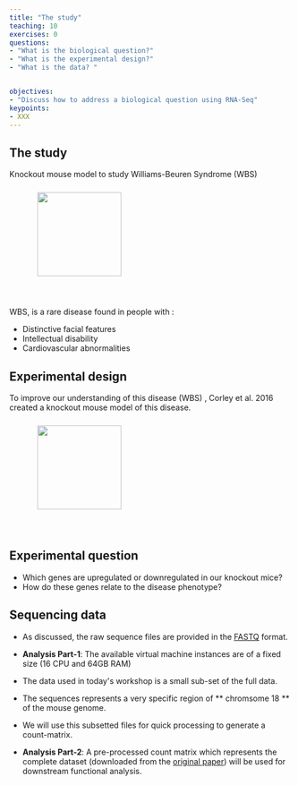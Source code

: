 ```yaml
---
title: "The study"
teaching: 10
exercises: 0
questions:
- "What is the biological question?"
- "What is the experimental design?"
- "What is the data? "


objectives:
- "Discuss how to address a biological question using RNA-Seq"
keypoints:
- XXX
---
```



## The study
Knockout mouse model to study Williams-Beuren Syndrome (WBS)

<figure>
  <img src="{{ page.root }}/fig/the_study.png" style="margin:10px;height:150px"/>
  </figure><br>


WBS, is a rare disease found in people with :
- Distinctive facial features
- Intellectual disability
- Cardiovascular abnormalities


## Experimental design
To improve our understanding of this disease (WBS) , Corley et al. 2016 created a knockout mouse model of this disease.

<figure>
  <img src="{{ page.root }}/fig/experimental_design.png" style="margin:10px;height:150px"/>
 </figure><br>
 
 ## Experimental question
- Which genes are upregulated or downregulated in our knockout mice?
- How do these genes relate to the disease phenotype?
 

## Sequencing data 
- As discussed, the raw sequence files are provided in the [FASTQ](https://www.drive5.com/usearch/manual7/fastq_files.html) format.

- **Analysis Part-1**: The available virtual machine instances are of a fixed size (16 CPU and 64GB RAM)
- The data used in today's workshop is a small sub-set of the full data.
- The sequences represents a very specific region of ** chromsome 18 ** of the mouse genome.
- We will use this subsetted files for quick processing to generate a count-matrix.


- **Analysis Part-2**: A pre-processed count matrix which represents the complete dataset (downloaded from the [original paper](https://pubmed.ncbi.nlm.nih.gov/27295951/)) will be used for downstream functional analysis.
  
